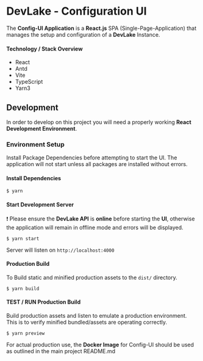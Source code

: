 <!--
Licensed to the Apache Software Foundation (ASF) under one or more
contributor license agreements.  See the NOTICE file distributed with
this work for additional information regarding copyright ownership.
The ASF licenses this file to You under the Apache License, Version 2.0
(the "License"); you may not use this file except in compliance with
the License.  You may obtain a copy of the License at

    http://www.apache.org/licenses/LICENSE-2.0

Unless required by applicable law or agreed to in writing, software
distributed under the License is distributed on an "AS IS" BASIS,
WITHOUT WARRANTIES OR CONDITIONS OF ANY KIND, either express or implied.
See the License for the specific language governing permissions and
limitations under the License.
-->

# DevLake - Configuration UI

The **Config-UI Application** is a **React.js** SPA (Single-Page-Application) that manages the setup and configuration of a **DevLake** Instance.

#### Technology / Stack Overview

- React
- Antd
- Vite
- TypeScript
- Yarn3

## Development

In order to develop on this project you will need a properly working **React Development Environment**.

### Environment Setup

Install Package Dependencies before attempting to start the UI. The application will not start unless all packages are installed without errors.

#### Install Dependencies

```
$ yarn
```

#### Start Development Server

❗ Please ensure the **DevLake API** is **online** before starting the **UI**, otherwise the application will remain in offline mode and errors will be displayed.

```
$ yarn start
```

Server will listen on `http://localhost:4000`

#### Production Build

To Build static and minified production assets to the `dist/` directory.

```
$ yarn build
```

#### TEST / RUN Production Build

Build production assets and listen to emulate a production environment. This is to verify minified bundled/assets are operating correctly.

```
$ yarn preview
```

For actual production use, the **Docker Image** for Config-UI should be used as outlined in the main project README.md
